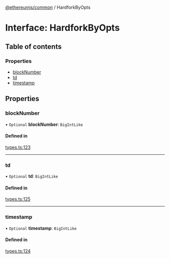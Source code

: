 [@ethereumjs/common](../README.md) / HardforkByOpts

# Interface: HardforkByOpts

## Table of contents

### Properties

- [blockNumber](HardforkByOpts.md#blocknumber)
- [td](HardforkByOpts.md#td)
- [timestamp](HardforkByOpts.md#timestamp)

## Properties

### blockNumber

• `Optional` **blockNumber**: `BigIntLike`

#### Defined in

[types.ts:123](https://github.com/ethereumjs/ethereumjs-monorepo/blob/master/packages/common/src/types.ts#L123)

___

### td

• `Optional` **td**: `BigIntLike`

#### Defined in

[types.ts:125](https://github.com/ethereumjs/ethereumjs-monorepo/blob/master/packages/common/src/types.ts#L125)

___

### timestamp

• `Optional` **timestamp**: `BigIntLike`

#### Defined in

[types.ts:124](https://github.com/ethereumjs/ethereumjs-monorepo/blob/master/packages/common/src/types.ts#L124)
